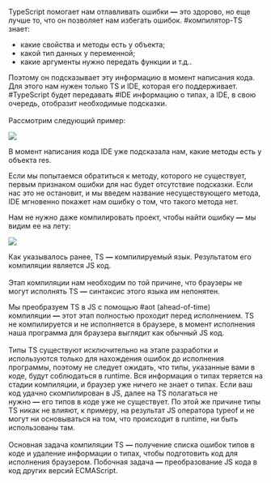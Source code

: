 
TypeScript помогает нам отлавливать ошибки **—** это здорово, но еще лучше то, что он позволяет нам избегать ошибок. #компилятор-TS знает:
-   какие свойства и методы есть у объекта; 
-   какой тип данных у переменной; 
-   какие аргументы нужно передать функции и т.д.. 

Поэтому он подсказывает эту информацию в момент написания кода. Для этого нам нужен только TS и IDE, которая его поддерживает. #TypeScript будет передавать #IDE информацию о типах, а IDE, в свою очередь, отобразит необходимые подсказки.  
   
Рассмотрим следующий пример:  

![](https://platform.kata.academy/uploads/2022/7/9/Screenshot%202022-08-09%20at%2019.16.12_18_17_56.png)  

В момент написания кода IDE уже подсказала нам, какие методы есть у объекта res. 

Если мы попытаемся обратиться к методу, которого не существует, первым признаком ошибки для нас будет отсутствие подсказки. Если нас это не остановит, и мы введем название несуществующего метода, IDE мгновенно покажет нам ошибку о том, что такого метода нет. 

Нам не нужно даже компилировать проект, чтобы найти ошибку **—** мы видим ее на лету:  

![](https://platform.kata.academy/uploads/2022/7/9/Screenshot%202022-08-09%20at%2019.19.48_18_20_12.png)

Как указывалось ранее, TS **—** компилируемый язык. 
Результатом его компиляции является JS код.  
   
Этап компиляции нам необходим по той причине, что браузеры не могут исполнять 
TS **—** синтаксис этого языка им непонятен. 

Мы преобразуем TS в JS с помощью #aot (ahead-of-time) компиляции **—** этот этап полностью проходит перед исполнением. TS не компилируется и не исполняется в браузере, в момент исполнения наша программа для браузера выглядит как обычный JS код.  
   
Типы TS существуют исключительно на этапе разработки и используются только для нахождения ошибок до исполнения программы, поэтому не следует ожидать, что типы, указанные вами в коде, будут соблюдаться в runtime. Вся информация о типах теряется на стадии компиляции, и браузер уже ничего не знает о типах. Если ваш код удачно скомпилирован в JS, далее на TS полагаться не нужно **—** его типов в коде уже не существует. По этой же причине типы TS никак не влияют, к примеру, на результат JS оператора typeof и не могут ни основываться на том, что происходит в runtime, ни быть использованы там.  
   
Основная задача компиляции TS **—** получение списка ошибок типов в коде и удаление информации о типах, чтобы подготовить код для исполнения браузером. Побочная задача **—** преобразование JS кода в код других версий ECMAScript. 
